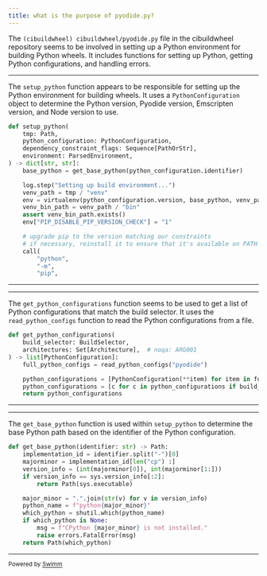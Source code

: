 ```yaml
---
title: what is the purpose of pyodide.py?
---
```

The <SwmPath repo-id="Z2l0aHViJTNBJTNBY2lidWlsZHdoZWVsJTNBJTNBZ2lsYWRuYXZvdA==" repo-name="cibuildwheel" path="cibuildwheel/pyodide.py">`(cibuildwheel) cibuildwheel/pyodide.py`</SwmPath> file in the cibuildwheel repository seems to be involved in setting up a Python environment for building Python wheels. It includes functions for setting up Python, getting Python configurations, and handling errors.

<SwmSnippet path="/cibuildwheel/pyodide.py" line="110" repo-id="Z2l0aHViJTNBJTNBY2lidWlsZHdoZWVsJTNBJTNBZ2lsYWRuYXZvdA==">

---

The <SwmToken path="cibuildwheel/pyodide.py" pos="110:2:2" line-data="def setup_python(" repo-id="Z2l0aHViJTNBJTNBY2lidWlsZHdoZWVsJTNBJTNBZ2lsYWRuYXZvdA==" repo-name="cibuildwheel">`setup_python`</SwmToken> function appears to be responsible for setting up the Python environment for building wheels. It uses a <SwmToken path="cibuildwheel/pyodide.py" pos="112:4:4" line-data="    python_configuration: PythonConfiguration," repo-id="Z2l0aHViJTNBJTNBY2lidWlsZHdoZWVsJTNBJTNBZ2lsYWRuYXZvdA==" repo-name="cibuildwheel">`PythonConfiguration`</SwmToken> object to determine the Python version, Pyodide version, Emscripten version, and Node version to use.

```python
def setup_python(
    tmp: Path,
    python_configuration: PythonConfiguration,
    dependency_constraint_flags: Sequence[PathOrStr],
    environment: ParsedEnvironment,
) -> dict[str, str]:
    base_python = get_base_python(python_configuration.identifier)

    log.step("Setting up build environment...")
    venv_path = tmp / "venv"
    env = virtualenv(python_configuration.version, base_python, venv_path, [], use_uv=False)
    venv_bin_path = venv_path / "bin"
    assert venv_bin_path.exists()
    env["PIP_DISABLE_PIP_VERSION_CHECK"] = "1"

    # upgrade pip to the version matching our constraints
    # if necessary, reinstall it to ensure that it's available on PATH as 'pip'
    call(
        "python",
        "-m",
        "pip",
```

---

</SwmSnippet>

<SwmSnippet path="/cibuildwheel/pyodide.py" line="181" repo-id="Z2l0aHViJTNBJTNBY2lidWlsZHdoZWVsJTNBJTNBZ2lsYWRuYXZvdA==">

---

The <SwmToken path="cibuildwheel/pyodide.py" pos="181:2:2" line-data="def get_python_configurations(" repo-id="Z2l0aHViJTNBJTNBY2lidWlsZHdoZWVsJTNBJTNBZ2lsYWRuYXZvdA==" repo-name="cibuildwheel">`get_python_configurations`</SwmToken> function seems to be used to get a list of Python configurations that match the build selector. It uses the <SwmToken path="cibuildwheel/pyodide.py" pos="185:5:5" line-data="    full_python_configs = read_python_configs(&quot;pyodide&quot;)" repo-id="Z2l0aHViJTNBJTNBY2lidWlsZHdoZWVsJTNBJTNBZ2lsYWRuYXZvdA==" repo-name="cibuildwheel">`read_python_configs`</SwmToken> function to read the Python configurations from a file.

```python
def get_python_configurations(
    build_selector: BuildSelector,
    architectures: Set[Architecture],  # noqa: ARG001
) -> list[PythonConfiguration]:
    full_python_configs = read_python_configs("pyodide")

    python_configurations = [PythonConfiguration(**item) for item in full_python_configs]
    python_configurations = [c for c in python_configurations if build_selector(c.identifier)]
    return python_configurations
```

---

</SwmSnippet>

<SwmSnippet path="/cibuildwheel/pyodide.py" line="94" repo-id="Z2l0aHViJTNBJTNBY2lidWlsZHdoZWVsJTNBJTNBZ2lsYWRuYXZvdA==">

---

The <SwmToken path="cibuildwheel/pyodide.py" pos="94:2:2" line-data="def get_base_python(identifier: str) -&gt; Path:" repo-id="Z2l0aHViJTNBJTNBY2lidWlsZHdoZWVsJTNBJTNBZ2lsYWRuYXZvdA==" repo-name="cibuildwheel">`get_base_python`</SwmToken> function is used within <SwmToken path="cibuildwheel/pyodide.py" pos="110:2:2" line-data="def setup_python(" repo-id="Z2l0aHViJTNBJTNBY2lidWlsZHdoZWVsJTNBJTNBZ2lsYWRuYXZvdA==" repo-name="cibuildwheel">`setup_python`</SwmToken> to determine the base Python path based on the identifier of the Python configuration.

```python
def get_base_python(identifier: str) -> Path:
    implementation_id = identifier.split("-")[0]
    majorminor = implementation_id[len("cp") :]
    version_info = (int(majorminor[0]), int(majorminor[1:]))
    if version_info == sys.version_info[:2]:
        return Path(sys.executable)

    major_minor = ".".join(str(v) for v in version_info)
    python_name = f"python{major_minor}"
    which_python = shutil.which(python_name)
    if which_python is None:
        msg = f"CPython {major_minor} is not installed."
        raise errors.FatalError(msg)
    return Path(which_python)
```

---

</SwmSnippet>

<SwmMeta version="3.0.0"><sup>Powered by [Swimm](/)</sup></SwmMeta>
